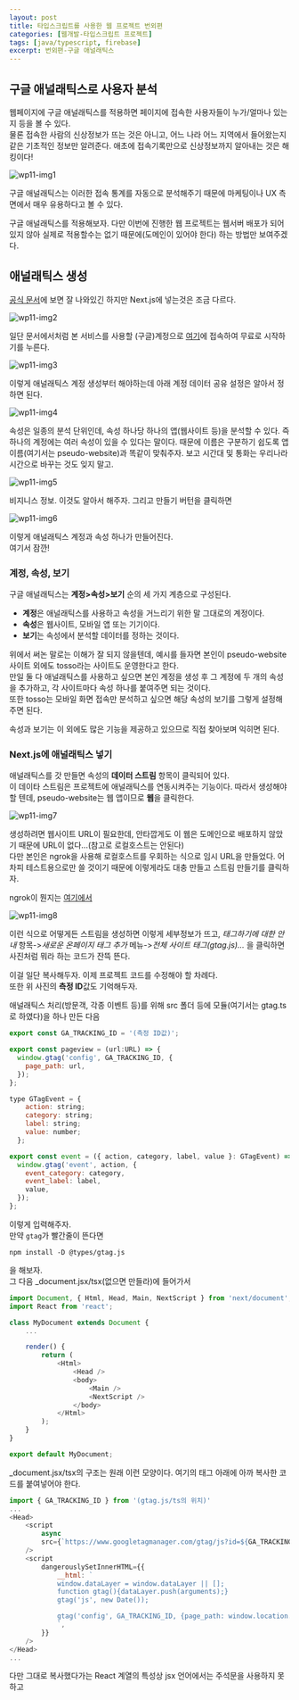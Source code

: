 ```yaml
---
layout: post
title: 타입스크립트를 사용한 웹 프로젝트 번외편
categories: [웹개발-타입스크립트 프로젝트]
tags: [java/typescript, firebase]
excerpt: 번외편-구글 애널래틱스
---
```


## 구글 애널래틱스로 사용자 분석

웹페이지에 구글 애널래틱스를 적용하면 페이지에 접속한 사용자들이 누가/얼마나 있는지 등을 볼 수 있다.  
물론 접속한 사람의 신상정보가 뜨는 것은 아니고, 어느 나라 어느 지역에서 들어왔는지 같은 기초적인 정보만 알려준다. 애초에 접속기록만으로 신상정보까지 알아내는 것은 해킹이다!

![wp11-img1](/images/posts/webproject11-img1.png)

구글 애널래틱스는 이러한 접속 통계를 자동으로 분석해주기 때문에 마케팅이나 UX 측면에서 매우 유용하다고 볼 수 있다.

구글 애널래틱스를 적용해보자. 다만 이번에 진행한 웹 프로젝트는 웹서버 배포가 되어있지 않아 실제로 적용할수는 없기 때문에(도메인이 있어야 한다) 하는 방법만 보여주겠다.

## 애널래틱스 생성

[공식 문서](https://support.google.com/analytics/answer/9306384?hl=ko)에 보면 잘 나와있긴 하지만 Next.js에 넣는것은 조금 다르다.

![wp11-img2](/images/posts/webproject11-img2.png)

일단 문서에서처럼 본 서비스를 사용할 (구글)계정으로 [여기](https://www.google.com/analytics/)에 접속하여 무료로 시작하기를 누른다.  

![wp11-img3](/images/posts/webproject11-img3.png)

이렇게 애널래틱스 계정 생성부터 해야하는데 아래 계정 데이터 공유 설정은 알아서 정하면 된다.

![wp11-img4](/images/posts/webproject11-img4.png)

속성은 일종의 분석 단위인데, 속성 하나당 하나의 앱(웹사이트 등)을 분석할 수 있다. 즉 하나의 계정에는 여러 속성이 있을 수 있다는 말이다. 때문에 이름은 구분하기 쉽도록 앱 이름(여기서는 pseudo-website)과 똑같이 맞춰주자. 보고 시간대 및 통화는 우리나라 시간으로 바꾸는 것도 잊지 말고.

![wp11-img5](/images/posts/webproject11-img5.png)

비지니스 정보. 이것도 알아서 해주자. 그리고 만들기 버턴을 클릭하면

![wp11-img6](/images/posts/webproject11-img6.png)

이렇게 애널래틱스 계정과 속성 하나가 만들어진다.  
여기서 잠깐!

### 계정, 속성, 보기

구글 애널래틱스는 **계정>속성>보기** 순의 세 가지 계층으로 구성된다.

* **계정**은 애널래틱스를 사용하고 속성을 거느리기 위한 말 그대로의 계정이다.
* **속성**은 웹사이트, 모바일 앱 또는 기기이다.
* **보기**는 속성에서 분석할 데이터를 정하는 것이다.

위에서 써논 말로는 이해가 잘 되지 않을텐데, 예시를 들자면 본인이 pseudo-website 사이트 외에도 tosso라는 사이트도 운영한다고 한다.  
만일 둘 다 애널래틱스를 사용하고 싶으면 본인 계정을 생성 후 그 계정에 두 개의 속성을 추가하고, 각 사이트마다 속성 하나를 붙여주면 되는 것이다.  
또한 tosso는 모바일 화면 접속만 분석하고 싶으면 해당 속성의 보기를 그렇게 설정해주면 된다.

속성과 보기는 이 외에도 많은 기능을 제공하고 있으므로 직접 찾아보며 익히면 된다.

### Next.js에 애널래틱스 넣기

애널래틱스를 갓 만들면 속성의 **데이터 스트림** 항목이 클릭되어 있다.  
이 데이타 스트림은 프로젝트에 애널래틱스를 연동시켜주는 기능이다.
따라서 생성해야 할 텐데, pseudo-website는 웹 앱이므로 **웹**을 클릭한다.

![wp11-img7](/images/posts/webproject11-img7.png)

생성하려면 웹사이트 URL이 필요한데, 안타깝게도 이 웹은 도메인으로 배포하지 않았기 때문에 URL이 없다...(참고로 로컬호스트는 안된다)  
다만 본인은 ngrok을 사용해 로컬호스트를 우회하는 식으로 임시 URL을 만들었다. 어차피 테스트용으로만 쓸 것이기 때문에 이렇게라도 대충 만들고 스트림 만들기를 클릭하자.

ngrok이 뭔지는 [여기에서](https://kreator-kaebal.github.io/webproject6)

![wp11-img8](/images/posts/webproject11-img8.png)

이런 식으로 어떻게든 스트림을 생성하면 이렇게 세부정보가 뜨고, *태그하기에 대한 안내* 항목->*새로운 온페이지 태그 추가* 메뉴->*전체 사이트 태그(gtag.js)...* 을 클릭하면 사진처럼 뭐라 하는 코드가 잔뜩 뜬다.

이걸 일단 복사해두자. 이제 프로젝트 코드를 수정해야 할 차례다.  
또한 위 사진의 **측정 ID**값도 기억해두자.

애널래틱스 처리(방문객, 각종 이벤트 등)를 위해 src 폴더 등에 모듈(여기서는 gtag.ts로 하였다)을 하나 만든 다음

```javascript
export const GA_TRACKING_ID = '(측정 ID값)';

export const pageview = (url:URL) => {
  window.gtag('config', GA_TRACKING_ID, {
    page_path: url,
  });
};

type GTagEvent = {
    action: string;
    category: string;
    label: string;
    value: number;
  };

export const event = ({ action, category, label, value }: GTagEvent) => {
  window.gtag('event', action, {
    event_category: category,
    event_label: label,
    value,
  });
};
```

이렇게 입력해주자.  
만약 ```gtag```가 빨간줄이 뜬다면  

```
npm install -D @types/gtag.js
```

을 해보자.  
그 다음 _document.jsx/tsx(없으면 만들라)에 들어가서

```javascript
import Document, { Html, Head, Main, NextScript } from 'next/document';
import React from 'react';

class MyDocument extends Document {
    ...

    render() {
        return (
            <Html>
                <Head />
                <body>
                    <Main />
                    <NextScript />
                </body>
            </Html>
        );
    }
}

export default MyDocument;
```

_document.jsx/tsx의 구조는 원래 이런 모양이다. 여기의 <Head> 태그 아래에 아까 복사한 코드를 붙여넣어야 한다.  

```javascript
import { GA_TRACKING_ID } from '(gtag.js/ts의 위치)'
...
<Head>
    <script
        async
        src={`https://www.googletagmanager.com/gtag/js?id=${GA_TRACKING_ID}`}
    />
    <script
        dangerouslySetInnerHTML={{
            __html: `
            window.dataLayer = window.dataLayer || [];
            function gtag(){dataLayer.push(arguments);}
            gtag('js', new Date());

            gtag('config', GA_TRACKING_ID, {page_path: window.location.pathname});
            `,
        }}
    />
</Head>
...
```

다만 그대로 복사했다가는 React 계열의 특성상 jsx 언어에서는 주석문을 사용하지 못하고 <script> 태그로 자바스크립트를 바로 넣지 못하기 때문에(보안 때문이라고 한다)
*dangerouslySetInnerHTML* 등을 사용하여 위와 같이 jsx 형식에 맞게 수정해줘야 한다.

그리고 마지막으로, _app.jsx/tsx 에 들어가서 페이지에서 gtag.ts 처리를 위한 useEffect 문 하나를 추가해준다.

```javascript
...
import { useRouter } from 'next/router';
import * as gtag from '../stores/gtag';
...

const router = useRouter();
...
  useEffect(() => {
    const handleRouteChange = (url: URL) => {
      gtag.pageview(url);
    };
    router.events.on('routeChangeComplete', handleRouteChange);
    return () => {
      router.events.off('routeChangeComplete', handleRouteChange);
    };
  }, [router.events]);
...
```

### 실행해보기

![wp11-img9](/images/posts/webproject11-img9.png)

아까 애널래틱스 콘솔에 접속하여 집 모양 버턴을 누르면 통계를 볼 수 있다.

이제 페이지에 접속하면 본인이 접속한 기록이 나온다!
